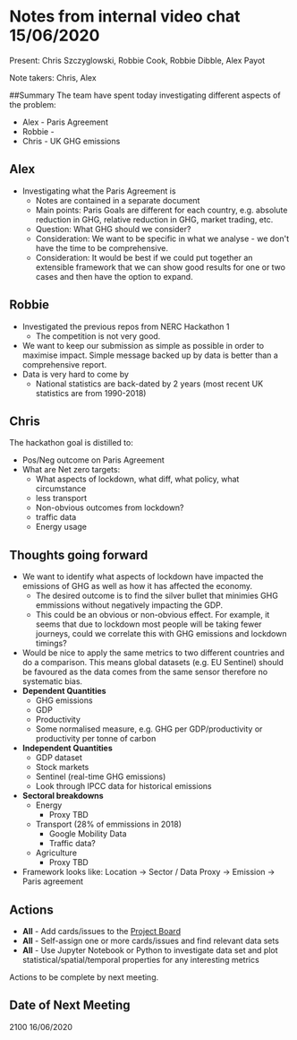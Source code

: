 # Notes from internal video chat 15/06/2020

Present: Chris Szczyglowski, Robbie Cook, Robbie Dibble, Alex Payot

Note takers: Chris, Alex

##Summary
The team have spent today investigating different aspects of the problem:
* Alex - Paris Agreement
* Robbie - 
* Chris - UK GHG emissions 

## Alex

* Investigating what the Paris Agreement is
	+ Notes are contained in a separate document
	+ Main points: Paris Goals are different for each country, e.g. absolute reduction in GHG, relative reduction in GHG, market trading, etc.
	+ Question: What GHG should we consider?
	+ Consideration: We want to be specific in what we analyse - we don't have the time to be comprehensive. 
	+ Consideration: It would be best if we could put together an extensible framework that we can show good results for one or two cases and then have the option to expand.

## Robbie

* Investigated the previous repos from NERC Hackathon 1
	+ The competition is not very good. 
* We want to keep our submission as simple as possible in order to maximise impact. Simple message backed up by data is better than a comprehensive report.
* Data is very hard to come by
	+ National statistics are back-dated by 2 years (most recent UK statistics are from 1990-2018)

## Chris

The hackathon goal is distilled to:
* Pos/Neg outcome on Paris Agreement
* What are Net zero targets: 
	+ What aspects of lockdown, what diff, what policy, what circumstance
    + less transport
   	+ Non-obvious outcomes from lockdown?
   	+ traffic data
   	+ Energy usage

## Thoughts going forward

* We want to identify what aspects of lockdown have impacted the emissions of GHG as well as how it has affected the economy.
	+ The desired outcome is to find the silver bullet that minimies GHG emmissions without negatively impacting the GDP.
	+ This could be an obvious or non-obvious effect. For example, it seems that due to lockdown most people will be taking fewer journeys, could we correlate this with GHG emissions and lockdown timings?
* Would be nice to apply the same metrics to two different countries and do a comparison. This means global datasets (e.g. EU Sentinel) should be favoured as the data comes from the same sensor therefore no systematic bias.
* **Dependent Quantities**
	+ GHG emissions
	+ GDP
	+ Productivity
	+ Some normalised measure, e.g. GHG per GDP/productivity or productivity per tonne of carbon 
* **Independent Quantities**
	+ GDP dataset
	- Stock markets
	- Sentinel (real-time GHG emissions)
	- Look through IPCC data for historical emissions
* **Sectoral breakdowns**
	+ Energy
    	- Proxy TBD
  	+ Transport (28% of emmissions in 2018)
    	- Google Mobility Data
    	- Traffic data?
  + Agriculture
    + Proxy TBD
* Framework looks like: Location -> Sector / Data Proxy -> Emission -> Paris agreement

## Actions 
* **All** - Add cards/issues to the [Project Board](https://github.com/BristolFluFighters/Covid_Hackathon_2/projects/1)
* **All** - Self-assign one or more cards/issues and find relevant data sets
* **All** - Use Jupyter Notebook or Python to investigate data set and plot statistical/spatial/temporal properties for any interesting metrics

Actions to be complete by next meeting.

## Date of Next Meeting
2100 16/06/2020



